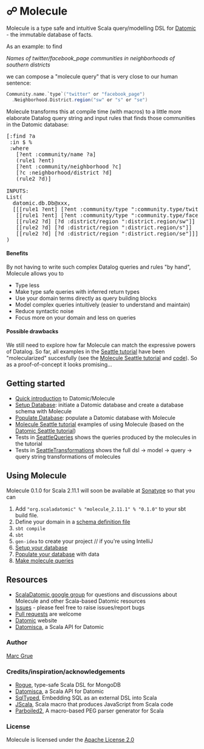 # ☍ Molecule

Molecule is a type safe and intuitive Scala query/modelling DSL for 
[Datomic][datomic] - the immutable database of facts. 

As an example: to find

_Names of twitter/facebook_page communities in neighborhoods of southern districts_
 
we can compose a "molecule query" that is very close to our
human sentence:

```scala
Community.name.`type`("twitter" or "facebook_page")
  .Neighborhood.District.region("sw" or "s" or "se")
```

Molecule transforms this at compile time (with macros) to a little more elaborate Datalog query string and
 input rules that finds those communities in the Datomic database:

<pre>
[:find ?a
 :in $ %
 :where
   [?ent :community/name ?a]
   (rule1 ?ent)
   [?ent :community/neighborhood ?c]
   [?c :neighborhood/district ?d]
   (rule2 ?d)]

INPUTS:
List(
  datomic.db.Db@xxx,
  [[[rule1 ?ent] [?ent :community/type ":community.type/twitter"]]
   [[rule1 ?ent] [?ent :community/type ":community.type/facebook_page"]]
   [[rule2 ?d] [?d :district/region ":district.region/sw"]]
   [[rule2 ?d] [?d :district/region ":district.region/s"]]
   [[rule2 ?d] [?d :district/region ":district.region/se"]]]
)
</pre>

#### Benefits

By not having to write such complex Datalog queries and rules "by hand", Molecule 
allows you to

- Type less
- Make type safe queries with inferred return types
- Use your domain terms directly as query building blocks
- Model complex queries intuitively (easier to understand and maintain)
- Reduce syntactic noise
- Focus more on your domain and less on queries

#### Possible drawbacks

We still need to explore how far Molecule can match the expressive powers
 of Datalog. So far, all 
 examples in the
[Seattle tutorial][seattle] have been 
"molecularized" succesfully (see the 
[Molecule Seattle tutorial][tutorial] and 
[code][tutorialcode]). So as a proof-of-concept it looks promising...

## Getting started

- [Quick introduction][intro] to Datomic/Molecule
- [Setup Database][setup]: initiate a Datomic database and create a database schema with Molecule
- [Populate Database][populate]: populate a Datomic database with Molecule
- [Molecule Seattle tutorial][tutorial] examples of using Molecule (based on the 
[Datomic Seattle tutorial][seattle])
- Tests in [SeattleQueries][tutorialqueries] shows the queries produced by the molecules in the tutorial
- Tests in [SeattleTransformations][tutorialtransformations] shows the full dsl -> model -> query -> query string 
transformations of molecules

## Using Molecule

Molecule 0.1.0 for Scala 2.11.1 will soon be available at 
[Sonatype](https://oss.sonatype.org/index.html#nexus-search;quick%7Escaladci)
 so that you can

1. Add `"org.scaladatomic" % "molecule_2.11.1" % "0.1.0"` to your sbt build file.
2. Define your domain in a [schema definition file][setup]
3. `sbt compile`
4. `sbt`
5. `gen-idea` to create your project // if you're using IntelliJ
6. [Setup your database][setup]
7. [Populate your database][populate] with data
8. [Make molecule queries][tutorial]


## Resources
- [ScalaDatomic google group][scaladatomicgroup] for questions and discussions about Molecule and other Scala-based Datomic resources
- [Issues][issues] - please feel free to raise issues/report bugs
- [Pull requests][pullrequests] are welcome
- [Datomic][datomic] website
- [Datomisca](https://github.com/pellucidanalytics/datomisca), a Scala API for Datomic


### Author
[Marc Grue](http://marcgrue.com)

### Credits/inspiration/acknowledgements
- [Rogue](https://github.com/foursquare/rogue), type-safe Scala DSL for MongoDB
- [Datomisca](https://github.com/pellucidanalytics/datomisca), a Scala API for Datomic
- [SqlTyped](https://github.com/jonifreeman/sqltyped), Embedding SQL as an external DSL into Scala
- [JScala](https://github.com/nau/jscala), Scala macro that produces JavaScript from Scala code
- [Parboiled2](https://github.com/sirthias/parboiled2), A macro-based PEG parser generator for Scala

### License
Molecule is licensed under the [Apache License 2.0](http://en.wikipedia.org/wiki/Apache_license)

[datomic]: http://www.datomic.com
[seattle]: http://docs.datomic.com/tutorial.html
[scaladatomicgroup]: https://groups.google.com/forum/#!forum/scaladatomic
[pullrequests]: https://groups.google.com/forum/#!forum/scaladatomic
[issues]: https://github.com/ScalaDatomic/molecule/issues

[intro]: https://github.com/ScalaDatomic/molecule/wiki/1.1.-Quick-introduction
[setup]: https://github.com/ScalaDatomic/molecule/wiki/1.2.-Setup-the-database
[populate]: https://github.com/ScalaDatomic/molecule/wiki/1.3.-Populate-the-database
[tutorial]: https://github.com/ScalaDatomic/molecule/wiki/1.4.-Molecule-Seattle-tutorial
[tutorialcode]: https://github.com/ScalaDatomic/molecule/blob/master/examples/src/test/scala/molecule/examples/seattle/SeattleTests.scala
[tutorialqueries]: https://github.com/ScalaDatomic/molecule/blob/master/examples/src/test/scala/molecule/examples/seattle/SeattleQueryTests.scala
[tutorialtransformations]: https://github.com/ScalaDatomic/molecule/blob/master/examples/src/test/scala/molecule/examples/seattle/SeattleTransformationTests.scala
